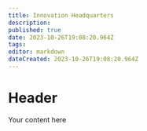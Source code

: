 ```yaml
---
title: Innovation Headquarters
description: 
published: true
date: 2023-10-26T19:08:20.964Z
tags: 
editor: markdown
dateCreated: 2023-10-26T19:08:20.964Z
---
```


# Header
Your content here